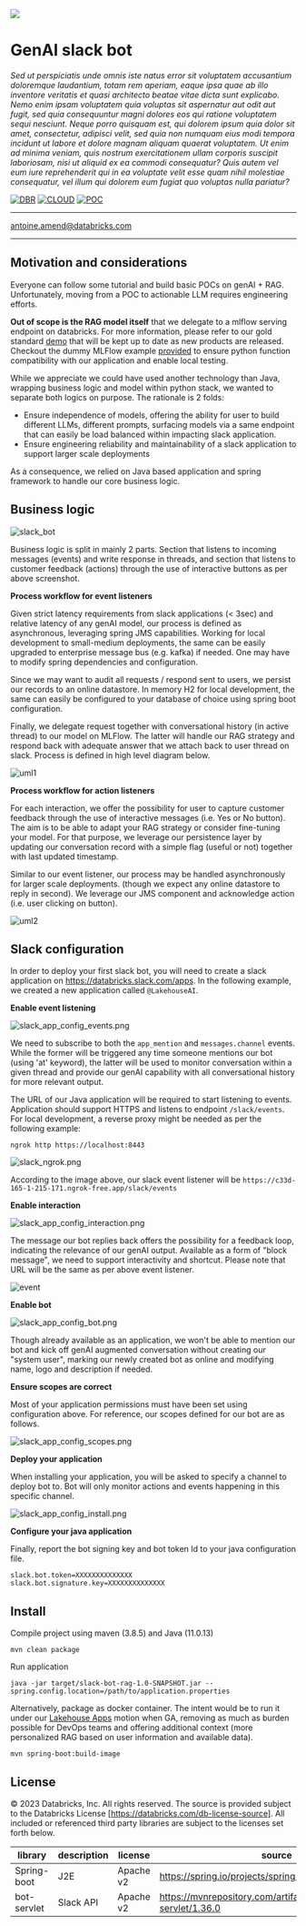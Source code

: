 <a href="https://www.databricks.com/solutions/accelerators"><img src='https://github.com/databricks-industry-solutions/.github/raw/main/profile/solacc_logo_wide.png'></img></a>

# GenAI slack bot

*Sed ut perspiciatis unde omnis iste natus error sit voluptatem accusantium doloremque laudantium, totam rem aperiam,
eaque ipsa quae ab illo inventore veritatis et quasi architecto beatae vitae dicta sunt explicabo.
Nemo enim ipsam voluptatem quia voluptas sit aspernatur aut odit aut fugit, sed quia consequuntur magni dolores
eos qui ratione voluptatem sequi nesciunt. Neque porro quisquam est, qui dolorem ipsum quia dolor sit amet,
consectetur, adipisci velit, sed quia non numquam eius modi tempora incidunt ut labore et dolore magnam aliquam
quaerat voluptatem. Ut enim ad minima veniam, quis nostrum exercitationem ullam corporis suscipit laboriosam,
nisi ut aliquid ex ea commodi consequatur? Quis autem vel eum iure reprehenderit qui in ea voluptate velit esse
quam nihil molestiae consequatur, vel illum qui dolorem eum fugiat quo voluptas nulla pariatur?*

[![DBR](https://img.shields.io/badge/DBR-14.2ML-red?logo=databricks&style=for-the-badge)](https://docs.databricks.com/release-notes/runtime/14.2ml.html)
[![CLOUD](https://img.shields.io/badge/CLOUD-ALL-blue?logo=googlecloud&style=for-the-badge)](https://databricks.com/try-databricks)
[![POC](https://img.shields.io/badge/POC-3_days-green?style=for-the-badge)](https://databricks.com/try-databricks)

___

<antoine.amend@databricks.com>

___

## Motivation and considerations

Everyone can follow some tutorial and build basic POCs on genAI + RAG.
Unfortunately, moving from a POC to actionable LLM requires engineering efforts.

**Out of scope is the RAG model itself** that we delegate to a mlflow serving endpoint on databricks.
For more information, please refer to our gold standard
[demo](https://www.databricks.com/resources/demos/tutorials/data-science-and-ai/lakehouse-ai-deploy-your-llm-chatbot)
that will be kept up to date as new products are released. Checkout the dummy MLFlow 
example [provided](slack-bot-rag.ipynb) to ensure python function compatibility with our application and enable 
local testing.

While we appreciate we could have used another technology than Java, wrapping business logic and model within
python stack, we wanted to separate both logics on purpose. The rationale is 2 folds:

- Ensure independence of models, offering the ability for user to build different LLMs, different prompts, surfacing
  models via a same endpoint that can easily be load balanced within impacting slack application.
- Ensure engineering reliability and maintainability of a slack application to support larger scale deployments

As a consequence, we relied on Java based application and spring framework to handle our core business logic.

## Business logic

![slack_bot](images/slack_interaction.png)

Business logic is split in mainly 2 parts.
Section that listens to incoming messages (events) and write response in threads,
and section that listens to customer feedback (actions) through the use of interactive buttons as per above screenshot.

**Process workflow for event listeners**

Given strict latency requirements from slack applications (< 3sec) and relative latency of any genAI model,
our process is defined as asynchronous, leveraging spring JMS capabilities.
Working for local development to small-medium deployments, the same can be easily upgraded to enterprise message bus
(e.g. kafka) if needed. One may have to modify spring dependencies and configuration.

Since we may want to audit all requests / respond sent to users, we persist our records to an online datastore.
In memory H2 for local development, the same can easily be configured to your database of choice using spring boot
configuration.

Finally, we delegate request together with conversational history (in active thread) to our model on MLFlow.
The latter will handle our RAG strategy and respond back with adequate answer that we attach
back to user thread on slack. Process is defined in high level diagram below.

![uml1](images/slack_uml_1.png)

**Process workflow for action listeners**

For each interaction, we offer the possibility for user to capture customer feedback through the use of
interactive messages (i.e. Yes or No button).
The aim is to be able to adapt your RAG strategy or consider fine-tuning your model.
For that purpose, we leverage our persistence layer by updating our conversation record
with a simple flag (useful or not) together with last updated timestamp.

Similar to our event listener, our process may be handled asynchronously for larger scale deployments.
(though we expect any online datastore to reply in second).
We leverage our JMS component and acknowledge action (i.e. user clicking on button).

![uml2](images/slack_uml_2.png)

## Slack configuration

In order to deploy your first slack bot, you will need to create a slack
application on https://databricks.slack.com/apps. In the following example, we created a new application called
`@LakehouseAI`.

**Enable event listening**

![slack_app_config_events.png](images%2Fslack_app_config_events.png)

We need to subscribe to both the `app_mention` and `messages.channel` events. While the former will
be triggered any time someone mentions our bot (using 'at' keyword), the latter will be used to monitor
conversation within a given thread and provide our genAI capability with all conversational history for
more relevant output.

The URL of our Java application will be required to start listening to events. Application should support HTTPS and
listens to endpoint `/slack/events`. For local development, a reverse proxy might be needed as per the following
example:

```shell
ngrok http https://localhost:8443
```

![slack_ngrok.png](images%2Fslack_ngrok.png)

According to the image above, our slack event listener will be
`https://c33d-165-1-215-171.ngrok-free.app/slack/events`

**Enable interaction**

![slack_app_config_interaction.png](images%2Fslack_app_config_interaction.png)

The message our bot replies back offers the possibility for a feedback loop,
indicating the relevance of our genAI output. Available as a form of "block message", we
need to support interactivity and shortcut. Please note that URL will be the same as per above event listener.

![event](images/slack_app_config_events.png)

**Enable bot**

![slack_app_config_bot.png](images%2Fslack_app_config_bot.png)

Though already available as an application, we won't be able to mention our bot and
kick off genAI augmented conversation without creating our "system user",
marking our newly created bot as online and modifying name, logo and description if needed.

**Ensure scopes are correct**

Most of your application permissions must have been set using configuration above.
For reference, our scopes defined for our bot are as follows.

![slack_app_config_scopes.png](images%2Fslack_app_config_scopes.png)

**Deploy your application**

When installing your application, you will be asked to specify a channel to deploy bot to. Bot will only monitor
actions and events happening in this specific channel.

![slack_app_config_install.png](images%2Fslack_app_config_install.png)

**Configure your java application**

Finally, report the bot signing key and bot token Id to your java configuration file.

```properties
slack.bot.token=XXXXXXXXXXXXXX
slack.bot.signature.key=XXXXXXXXXXXXXX
```

## Install

Compile project using maven (3.8.5) and Java (11.0.13)

```shell
mvn clean package
```

Run application

```shell
java -jar target/slack-bot-rag-1.0-SNAPSHOT.jar --spring.config.location=/path/to/application.properties
```

Alternatively, package as docker container. The intent would be to run it under our
[Lakehouse Apps](https://www.databricks.com/blog/introducing-lakehouse-apps) motion when GA,
removing as much as burden possible for DevOps teams and offering additional context
(more personalized RAG based on user information and available data).

```shell
mvn spring-boot:build-image
```

## License

© 2023 Databricks, Inc. All rights reserved. The source is provided subject to the Databricks License
[https://databricks.com/db-license-source]. All included or referenced third party libraries are subject to the licenses
set forth below.

| library     | description | license   | source                                                               |
|-------------|-------------|-----------|----------------------------------------------------------------------|
| Spring-boot | J2E         | Apache v2 | https://spring.io/projects/spring-boot                               |
| bot-servlet | Slack API   | Apache v2 | https://mvnrepository.com/artifact/com.slack.api/bolt-servlet/1.36.0 |
